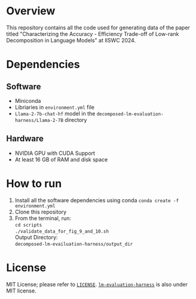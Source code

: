 # Overview

This repository contains all the code used for generating data of the paper titled "Characterizing the Accuracy - Efficiency Trade-off of Low-rank Decomposition in Language Models" at IISWC 2024.

# Dependencies

## Software
* Miniconda
* Libriaries in `environment.yml` file
* `Llama-2-7b-chat-hf` model in the `decomposed-lm-evaluation-harness/Llama-2-7B` directory

## Hardware
* NVIDIA GPU with CUDA Support
* At least 16 GB of RAM and disk space

# How to run
1. Install all the software dependencies using conda
`conda create -f environment.yml`
2. Clone this repository
3. From the terminal, run:   
`cd scripts`   
`./validate_data_for_fig_9_and_10.sh`   
Output Directory:    
`decomposed-lm-evailuation-harness/output_dir`

# License

MIT License; please refer to [`LICENSE`](https://github.com/UCI-ISA-Lab/Low-Rank-Decomposition-Characterization-IISWC_2024-AE/blob/main/LICENSE).
[`lm-evaluation-harness`](https://github.com/EleutherAI/lm-evaluation-harness) is also under MIT license.
